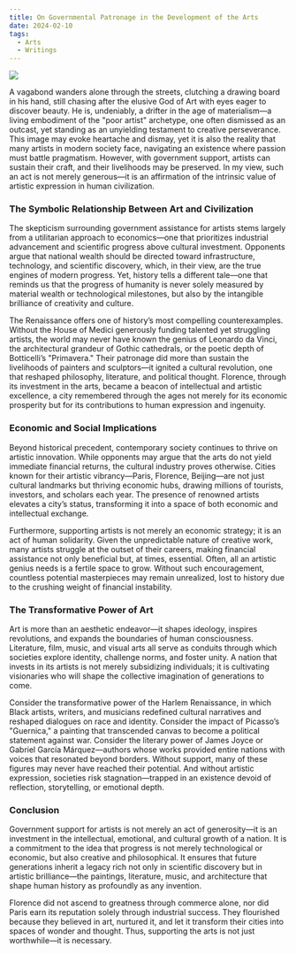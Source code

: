 ```yaml
---
title: On Governmental Patronage in the Development of the Arts
date: 2024-02-10
tags:
  - Arts
  - Writings
---
```


![](https://pic1.imgdb.cn/item/681cb10458cb8da5c8e66054.png)

A vagabond wanders alone through the streets, clutching a drawing board in his hand, still chasing after the elusive God of Art with eyes eager to discover beauty. He is, undeniably, a drifter in the age of materialism—a living embodiment of the "poor artist" archetype, one often dismissed as an outcast, yet standing as an unyielding testament to creative perseverance. This image may evoke heartache and dismay, yet it is also the reality that many artists in modern society face, navigating an existence where passion must battle pragmatism. However, with government support, artists can sustain their craft, and their livelihoods may be preserved. In my view, such an act is not merely generous—it is an affirmation of the intrinsic value of artistic expression in human civilization.

<!--more-->

### The Symbolic Relationship Between Art and Civilization
The skepticism surrounding government assistance for artists stems largely from a utilitarian approach to economics—one that prioritizes industrial advancement and scientific progress above cultural investment. Opponents argue that national wealth should be directed toward infrastructure, technology, and scientific discovery, which, in their view, are the true engines of modern progress. Yet, history tells a different tale—one that reminds us that the progress of humanity is never solely measured by material wealth or technological milestones, but also by the intangible brilliance of creativity and culture.

The Renaissance offers one of history’s most compelling counterexamples. Without the House of Medici generously funding talented yet struggling artists, the world may never have known the genius of Leonardo da Vinci, the architectural grandeur of Gothic cathedrals, or the poetic depth of Botticelli’s "Primavera." Their patronage did more than sustain the livelihoods of painters and sculptors—it ignited a cultural revolution, one that reshaped philosophy, literature, and political thought. Florence, through its investment in the arts, became a beacon of intellectual and artistic excellence, a city remembered through the ages not merely for its economic prosperity but for its contributions to human expression and ingenuity.

### Economic and Social Implications

Beyond historical precedent, contemporary society continues to thrive on artistic innovation. While opponents may argue that the arts do not yield immediate financial returns, the cultural industry proves otherwise. Cities known for their artistic vibrancy—Paris, Florence, Beijing—are not just cultural landmarks but thriving economic hubs, drawing millions of tourists, investors, and scholars each year. The presence of renowned artists elevates a city’s status, transforming it into a space of both economic and intellectual exchange.

Furthermore, supporting artists is not merely an economic strategy; it is an act of human solidarity. Given the unpredictable nature of creative work, many artists struggle at the outset of their careers, making financial assistance not only beneficial but, at times, essential. Often, all an artistic genius needs is a fertile space to grow. Without such encouragement, countless potential masterpieces may remain unrealized, lost to history due to the crushing weight of financial instability.

### The Transformative Power of Art

Art is more than an aesthetic endeavor—it shapes ideology, inspires revolutions, and expands the boundaries of human consciousness. Literature, film, music, and visual arts all serve as conduits through which societies explore identity, challenge norms, and foster unity. A nation that invests in its artists is not merely subsidizing individuals; it is cultivating visionaries who will shape the collective imagination of generations to come.

Consider the transformative power of the Harlem Renaissance, in which Black artists, writers, and musicians redefined cultural narratives and reshaped dialogues on race and identity. Consider the impact of Picasso’s "Guernica," a painting that transcended canvas to become a political statement against war. Consider the literary power of James Joyce or Gabriel García Márquez—authors whose works provided entire nations with voices that resonated beyond borders. Without support, many of these figures may never have reached their potential. And without artistic expression, societies risk stagnation—trapped in an existence devoid of reflection, storytelling, or emotional depth.

### Conclusion

Government support for artists is not merely an act of generosity—it is an investment in the intellectual, emotional, and cultural growth of a nation. It is a commitment to the idea that progress is not merely technological or economic, but also creative and philosophical. It ensures that future generations inherit a legacy rich not only in scientific discovery but in artistic brilliance—the paintings, literature, music, and architecture that shape human history as profoundly as any invention.

Florence did not ascend to greatness through commerce alone, nor did Paris earn its reputation solely through industrial success. They flourished because they believed in art, nurtured it, and let it transform their cities into spaces of wonder and thought. Thus, supporting the arts is not just worthwhile—it is necessary.